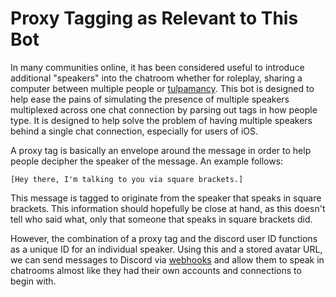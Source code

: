 # Proxy Tagging as Relevant to This Bot

In many communities online, it has been considered useful to introduce
additional "speakers" into the chatroom whether for roleplay, sharing a
computer between multiple people or [tulpamancy][tulpamancy]. This bot is
designed to help ease the pains of simulating the presence of multiple speakers
multiplexed across one chat connection by parsing out tags in how people type.
It is designed to help solve the problem of having multiple speakers behind a
single chat connection, especially for users of iOS.

A proxy tag is basically an envelope around the message in order to help people
decipher the speaker of the message. An example follows:

```
[Hey there, I'm talking to you via square brackets.]
```

This message is tagged to originate from the speaker that speaks in square
brackets. This information should hopefully be close at hand, as this doesn't
tell who said what, only that someone that speaks in square brackets did.

However, the combination of a proxy tag and the discord user ID functions as
a unique ID for an individual speaker. Using this and a stored avatar URL,
we can send messages to Discord via [webhooks][webhooks] and allow them to speak
in chatrooms almost like they had their own accounts and connections to begin
with.

[tulpamancy]: https://www.tulpa.info
[webhooks]: https://support.discordapp.com/hc/en-us/articles/228383668-Intro-to-Webhooks
